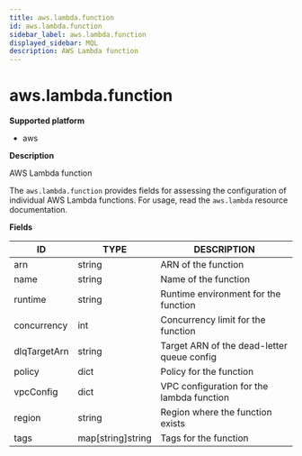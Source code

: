 ```yaml
---
title: aws.lambda.function
id: aws.lambda.function
sidebar_label: aws.lambda.function
displayed_sidebar: MQL
description: AWS Lambda function
---
```


# aws.lambda.function

**Supported platform**

- aws

**Description**

AWS Lambda function

The `aws.lambda.function` provides fields for assessing the configuration of individual AWS Lambda functions. For usage, read the `aws.lambda` resource documentation.

**Fields**

| ID           | TYPE              | DESCRIPTION                                |
| ------------ | ----------------- | ------------------------------------------ |
| arn          | string            | ARN of the function                        |
| name         | string            | Name of the function                       |
| runtime      | string            | Runtime environment for the function       |
| concurrency  | int               | Concurrency limit for the function         |
| dlqTargetArn | string            | Target ARN of the dead-letter queue config |
| policy       | dict              | Policy for the function                    |
| vpcConfig    | dict              | VPC configuration for the lambda function  |
| region       | string            | Region where the function exists           |
| tags         | map[string]string | Tags for the function                      |
